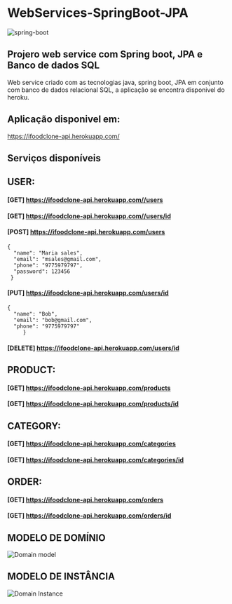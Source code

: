 # WebServices-SpringBoot-JPA

![spring-boot](https://user-images.githubusercontent.com/19534807/82755512-54be9a00-9daa-11ea-8e76-5190e0a0074d.png)

## Projero web service com Spring boot, JPA e Banco de dados SQL

Web service criado com as tecnologias java, spring boot, JPA em conjunto com banco de dados relacional SQL,
a aplicação se encontra disponivel do heroku.


## Aplicação disponivel em:

https://ifoodclone-api.herokuapp.com/

## Serviços disponíveis

##  USER:
#### [GET]    https://ifoodclone-api.herokuapp.com//users
#### [GET]    https://ifoodclone-api.herokuapp.com//users/id
#### [POST]   https://ifoodclone-api.herokuapp.com/users
	{
	  "name": "Maria sales",
	  "email": "msales@gmail.com",
	  "phone": "9775979797",
	  "password": 123456
	 }
#### [PUT]    https://ifoodclone-api.herokuapp.com/users/id
	{
	  "name": "Bob",
	  "email": "bob@gmail.com",
	  "phone": "9775979797"
         }
#### [DELETE] https://ifoodclone-api.herokuapp.com/users/id

## PRODUCT:
#### [GET]    https://ifoodclone-api.herokuapp.com/products
#### [GET]    https://ifoodclone-api.herokuapp.com/products/id

## CATEGORY:
#### [GET]    https://ifoodclone-api.herokuapp.com/categories
#### [GET]    https://ifoodclone-api.herokuapp.com/categories/id

## ORDER:
#### [GET]    https://ifoodclone-api.herokuapp.com/orders
#### [GET]    https://ifoodclone-api.herokuapp.com/orders/id

## MODELO DE DOMÍNIO

![Domain model](https://user-images.githubusercontent.com/19534807/82755495-3ce71600-9daa-11ea-8641-d01bfcaf1720.png)

## MODELO DE INSTÂNCIA

![Domain Instance](https://user-images.githubusercontent.com/19534807/82755481-280a8280-9daa-11ea-9be0-44ce2affc36b.png)

